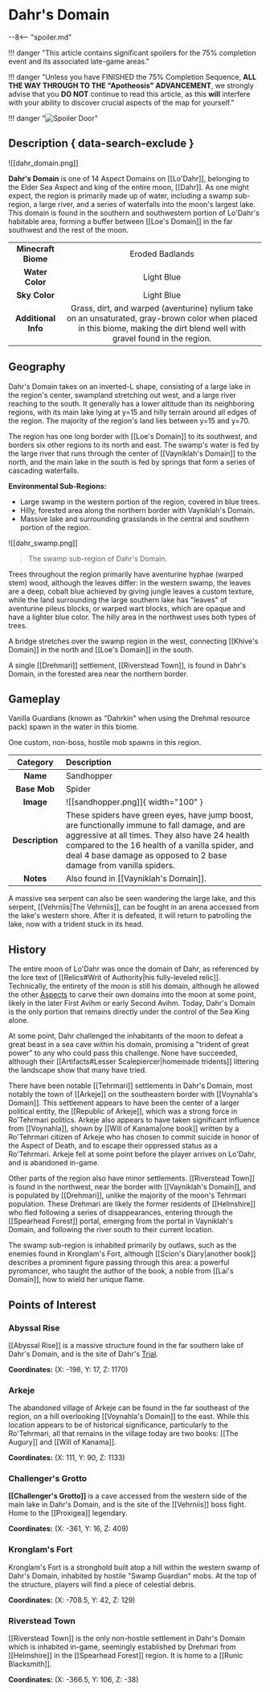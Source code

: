 # Dahr's Domain

--8<-- "spoiler.md"

!!! danger "This article contains significant spoilers for the 75% completion event and its associated late-game areas."

!!! danger "Unless you have FINISHED the 75% Completion Sequence, **ALL THE WAY THROUGH TO THE "Apotheosis" ADVANCEMENT**, we strongly advise that you **DO NOT** continue to read this article, as this **will** interfere with your ability to discover crucial aspects of the map for yourself."

!!! danger "![Spoiler Door](/assets/img/spoiler_door.png)"

## Description { data-search-exclude }

![[dahr_domain.png]]

**Dahr's Domain** is one of 14 Aspect Domains on [[Lo'Dahr]], belonging to the Elder Sea Aspect and king of the entire moon, [[Dahr]]. As one might expect, the region is primarily made up of water, including a swamp sub-region, a large river, and a series of waterfalls into the moon's largest lake. This domain is found in the southern and southwestern portion of Lo'Dahr's habitable area, forming a buffer between [[Loe's Domain]] in the far southwest and the rest of the moon. 

|                  |                   |
|:----------------:|:-----------------:|
| **Minecraft Biome**  | Eroded Badlands  |
| **Water Color**      | Light Blue    |
| **Sky Color**        | Light Blue     |
| **Additional Info**  | Grass, dirt, and warped (aventurine) nylium take on an unsaturated, gray-brown color when placed in this biome, making the dirt blend well with gravel found in the region. |

## Geography

Dahr's Domain takes on an inverted-L shape, consisting of a large lake in the region's center, swampland stretching out west, and a large river reaching to the south. It generally has a lower altitude than its neighboring regions, with its main lake lying at y=15 and hilly terrain around all edges of the region. The majority of the region's land lies between y=15 and y=70.

The region has one long border with [[Loe's Domain]] to its southwest, and borders six other regions to its north and east. The swamp's water is fed by the large river that runs through the center of [[Vayniklah's Domain]] to the north, and the main lake in the south is fed by springs that form a series of cascading waterfalls.

**Environmental Sub-Regions:** 

- Large swamp in the western portion of the region, covered in blue trees. <br>
- Hilly, forested area along the northern border with Vayniklah's Domain. <br>
- Massive lake and surrounding grasslands in the central and southern portion of the region.

![[dahr_swamp.png]]
> The swamp sub-region of Dahr's Domain.

Trees throughout the region primarily have aventurine hyphae (warped stem) wood, although the leaves differ: in the western swamp, the leaves are a deep, cobalt blue achieved by giving jungle leaves a custom texture, while the land surrounding the large southern lake has "leaves" of aventurine pileus blocks, or warped wart blocks, which are opaque and have a lighter blue color. The hilly area in the northwest uses both types of trees.

A bridge stretches over the swamp region in the west, connecting [[Khive's Domain]] in the north and [[Loe's Domain]] in the south.

A single [[Drehmari]] settlement, [[Riverstead Town]], is found in Dahr's Domain, in the forested area near the northern border.

## Gameplay

Vanilla Guardians (known as "Dahrkin" when using the Drehmal resource pack) spawn in the water in this biome.

One custom, non-boss, hostile mob spawns in this region.

| Category   | Description                                    |
|:----------:|:-----------------------------------------------|
| **Name**   | Sandhopper                                       |
| **Base Mob** | Spider                                      |
| **Image**  | ![[sandhopper.png]]{ width="100" }  |
| **Description** | These spiders have green eyes, have jump boost, are functionally immune to fall damage, and are aggressive at all times. They also have 24 health compared to the 16 health of a vanilla spider, and deal 4 base damage as opposed to 2 base damage from vanilla spiders. |
| **Notes**  | Also found in [[Vayniklah's Domain]]. |

A massive sea serpent can also be seen wandering the large lake, and this serpent, [[Vehrniis|The Vehrniis]], can be fought in an arena accessed from the lake's western shore. After it is defeated, it will return to patrolling the lake, now with a trident stuck in its head.

## History

The entire moon of Lo'Dahr was once the domain of Dahr, as referenced by the lore text of [[Relics#Writ of Authority|his fully-leveled relic]]. Technically, the entirety of the moon is still his domain, although he allowed the other [Aspects](/Lore/Higher_Beings/Aspects/) to carve their own domains into the moon at some point, likely in the later First Avihm or early Second Avihm. Today, Dahr's Domain is the only portion that remains directly under the control of the Sea King alone.

At some point, Dahr challenged the inhabitants of the moon to defeat a great beast in a sea cave within his domain, promising a "trident of great power" to any who could pass this challenge. None have succeeded, although their [[Artifacts#Lesser Scalepiercer|homemade tridents]] littering the landscape show that many have tried.

There have been notable [[Tehrmari]] settlements in Dahr's Domain, most notably the town of [[Arkeje]] on the southeastern border with [[Voynahla's Domain]]. This settlement appears to have been the center of a larger political entity, the [[Republic of Arkeje]], which was a strong force in Ro'Tehrmari politics. Arkeje also appears to have taken significant influence from [[Voynahla]], shown by [[Will of Kanama|one book]] written by a Ro'Tehrmari citizen of Arkeje who has chosen to commit suicide in honor of the Aspect of Death, and to escape their oppressed status as a Ro'Tehrmari. Arkeje fell at some point before the player arrives on Lo'Dahr, and is abandoned in-game.

Other parts of the region also have minor settlements. [[Riverstead Town]] is found in the northwest, near the border with [[Vayniklah's Domain]], and is populated by [[Drehmari]], unlike the majority of the moon's Tehrmari population. These Drehmari are likely the former residents of [[Helmshire]] who fled following a series of disappearances, entering through the [[Spearhead Forest]] portal, emerging from the portal in Vayniklah's Domain, and following the river south to their current location.

The swamp sub-region is inhabited primarily by outlaws, such as the enemies found in Kronglam's Fort, although [[Scion's Diary|another book]] describes a prominent figure passing through this area: a powerful pyromancer, who taught the author of the book, a noble from [[Lai's Domain]], how to wield her unique flame.

## Points of Interest

### Abyssal Rise

[[Abyssal Rise]] is a massive structure found in the far southern lake of Dahr's Domain, and is the site of Dahr's [Trial](/World/Post-75_Area/Points_of_Interest/Trials/).

**Coordinates:** (X: -198, Y: 17, Z: 1170)

### Arkeje

The abandoned village of Arkeje can be found in the far southeast of the region, on a hill overlooking [[Voynahla's Domain]] to the east. While this location appears to be of historical significance, particularly to the Ro'Tehrmari, all that remains in the village today are two books: [[The Augury]] and [[Will of Kanama]].

**Coordinates:** (X: 111, Y: 90, Z: 1133)

### Challenger's Grotto

**[[Challenger's Grotto]]** is a cave accessed from the western side of the main lake in Dahr's Domain, and is the site of the [[Vehrniis]] boss fight. Home to the [[Proxigea]] legendary.

**Coordinates:** (X: -361, Y: 16, Z: 409)

### Kronglam's Fort

Kronglam's Fort is a stronghold built atop a hill within the western swamp of Dahr's Domain, inhabited by hostile "Swamp Guardian" mobs. At the top of the structure, players will find a piece of celestial debris.

**Coordinates:** (X: -708.5, Y: 42, Z: 129)

### Riverstead Town

[[Riverstead Town]] is the only non-hostile settlement in Dahr's Domain which is inhabited in-game, seemingly established by Drehmari from [[Helmshire]] in the [[Spearhead Forest]] region. It is home to a [[Runic Blacksmith]].

**Coordinates:** (X: -366.5, Y: 106, Z: -38)

